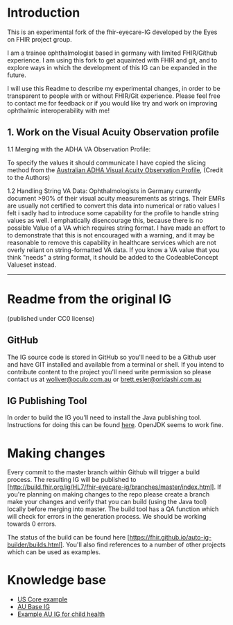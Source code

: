 
# Introduction

This is an experimental fork of the fhir-eyecare-IG developed by the Eyes on FHIR project group. 

I am a trainee ophthalmologist based in germany with limited FHIR/Gíthub experience. I am using this fork to get aquainted with FHIR and git,  and to explore ways in which the development of this IG can be expanded in the future. 

I will use this Readme to describe my experimental changes, in order to be transparent to people with or without FHIR/Git experience.
Please feel free to contact me for feedback or if you would like try and work on improving ophthalmic interoperability with me! 


## 1. Work on the Visual Acuity Observation profile


1.1 Merging with the ADHA VA Observation Profile: 

To specify the values it should communicate I have copied the slicing method from the [Australian ADHA Visual Acuity Observation Profile](https://build.fhir.org/ig/AuDigitalHealth/ci-fhir-r4/StructureDefinition-dh-observation-visualacuity-1.html), (Credit to the Authors)

1.2 Handling String VA Data: 
Ophthalmologists in Germany currently document >90% of their visual acuity measurements as strings. Their EMRs are usually not certified to convert this data into numerical or ratio values I felt i sadly had to introduce some capability for the profile to handle string values as well. 
I emphatically disencourage this, because there is no possible Value of a VA which requires string format. 
I have made an effort to to demonstrate that this is not encouraged with a warning, and it may be reasonable to remove this capability in healthcare services which are not overly reliant on string-formatted VA data. 
If you know a VA value that you think "needs" a string format, it should be added to the CodeableConcept Valueset instead. 






-------------------
# Readme from the original IG 
(published under CC0 license)



## GitHub
The IG source code is stored in GitHub so you'll need to be a Github user and have GIT installed and available from a terminal or shell.  If you intend to contribute content to the project you'll need write permission so please contact us at woliver@oculo.com.au or brett.esler@oridashi.com.au

## IG Publishing Tool
In order to build the IG you'll need to install the Java publishing tool. Instructions for doing this can be found [here](https://wiki.hl7.org/FHIR_IG_Publishing_tool).  OpenJDK seems to work fine.


# Making changes
Every commit to the master branch within Github will trigger a build process.  The resulting IG will be published to [http://build.fhir.org/ig/HL7/fhir-eyecare-ig/branches/master/index.html].  If you're planning on making changes to the repo please create a branch make your changes and verify that you can build (using the Java tool) locally before merging into master.  The build tool has a QA function which will check for errors in the generation process.  We should be working towards 0 errors.

The status of the build can be found here [https://fhir.github.io/auto-ig-builder/builds.html]. You'll also find references to a number of other projects which can be used as examples.

# Knowledge base
* [US Core example](https://github.com/HL7/US-Core/tree/master)
* [AU Base IG](https://github.com/hl7au/au-fhir-base/tree/master  )
* [Example AU IG for child health](https://confluence.hl7australia.com/display/AFR/Conversation+on+IG+building)
